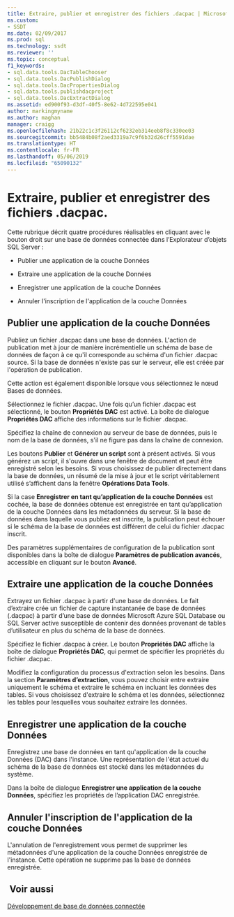 ```yaml
---
title: Extraire, publier et enregistrer des fichiers .dacpac | Microsoft Docs
ms.custom:
- SSDT
ms.date: 02/09/2017
ms.prod: sql
ms.technology: ssdt
ms.reviewer: ''
ms.topic: conceptual
f1_keywords:
- sql.data.tools.DacTableChooser
- sql.data.tools.DacPublishDialog
- sql.data.tools.DacPropertiesDialog
- sql.data.tools.publishdacproject
- sql.data.tools.DacExtractDialog
ms.assetid: ed900f93-d3df-40f5-8e62-4d722595e041
author: markingmyname
ms.author: maghan
manager: craigg
ms.openlocfilehash: 21b22c1c3f26112cf6232eb314eeb8f8c330ee03
ms.sourcegitcommit: bb5484b08f2aed3319a7c9f6b32d26cff5591dae
ms.translationtype: HT
ms.contentlocale: fr-FR
ms.lasthandoff: 05/06/2019
ms.locfileid: "65090132"
---
```

# <a name="extract-publish-and-register-dacpac-files"></a>Extraire, publier et enregistrer des fichiers .dacpac.
Cette rubrique décrit quatre procédures réalisables en cliquant avec le bouton droit sur une base de données connectée dans l’Explorateur d’objets SQL Server :  
  
-   Publier une application de la couche Données  
  
-   Extraire une application de la couche Données  
  
-   Enregistrer une application de la couche Données  
  
-   Annuler l'inscription de l'application de la couche Données  
  
## <a name="publish-data-tier-application"></a>Publier une application de la couche Données  
Publiez un fichier .dacpac dans une base de données. L'action de publication met à jour de manière incrémentielle un schéma de base de données de façon à ce qu'il corresponde au schéma d'un fichier .dacpac source. Si la base de données n'existe pas sur le serveur, elle est créée par l'opération de publication.  
  
Cette action est également disponible lorsque vous sélectionnez le nœud Bases de données.  
  
Sélectionnez le fichier .dacpac. Une fois qu’un fichier .dacpac est sélectionné, le bouton **Propriétés DAC** est activé. La boîte de dialogue **Propriétés DAC** affiche des informations sur le fichier .dacpac.  
  
Spécifiez la chaîne de connexion au serveur de base de données, puis le nom de la base de données, s'il ne figure pas dans la chaîne de connexion.  
  
Les boutons **Publier** et **Générer un script** sont à présent activés. Si vous générez un script, il s'ouvre dans une fenêtre de document et peut être enregistré selon les besoins. Si vous choisissez de publier directement dans la base de données, un résumé de la mise à jour et le script véritablement utilisé s’affichent dans la fenêtre **Opérations Data Tools**.  
  
Si la case **Enregistrer en tant qu’application de la couche Données** est cochée, la base de données obtenue est enregistrée en tant qu’application de la couche Données dans les métadonnées du serveur. Si la base de données dans laquelle vous publiez est inscrite, la publication peut échouer si le schéma de la base de données est différent de celui du fichier .dacpac inscrit.  
  
Des paramètres supplémentaires de configuration de la publication sont disponibles dans la boîte de dialogue **Paramètres de publication avancés**, accessible en cliquant sur le bouton **Avancé**.  
  
## <a name="extract-data-tier-application"></a>Extraire une application de la couche Données  
Extrayez un fichier .dacpac à partir d'une base de données. Le fait d’extraire crée un fichier de capture instantanée de base de données (.dacpac) à partir d’une base de données Microsoft Azure SQL Database ou SQL Server active susceptible de contenir des données provenant de tables d’utilisateur en plus du schéma de la base de données.  
  
Spécifiez le fichier .dacpac à créer. Le bouton **Propriétés DAC** affiche la boîte de dialogue **Propriétés DAC**, qui permet de spécifier les propriétés du fichier .dacpac.  
  
Modifiez la configuration du processus d'extraction selon les besoins. Dans la section **Paramètres d’extraction**, vous pouvez choisir entre extraire uniquement le schéma et extraire le schéma en incluant les données des tables. Si vous choisissez d'extraire le schéma et les données, sélectionnez les tables pour lesquelles vous souhaitez extraire les données.  
  
## <a name="register-data-tier-application"></a>Enregistrer une application de la couche Données  
Enregistrez une base de données en tant qu'application de la couche Données (DAC) dans l'instance. Une représentation de l'état actuel du schéma de la base de données est stocké dans les métadonnées du système.  
  
Dans la boîte de dialogue **Enregistrer une application de la couche Données**, spécifiez les propriétés de l’application DAC enregistrée.  
  
## <a name="unregister-data-tier-application"></a>Annuler l'inscription de l'application de la couche Données  
L'annulation de l'enregistrement vous permet de supprimer les métadonnées d'une application de la couche Données enregistrée de l'instance. Cette opération ne supprime pas la base de données enregistrée.  
  
## <a name="see-also"></a> Voir aussi  
[Développement de base de données connectée](../ssdt/connected-database-development.md)  
  
